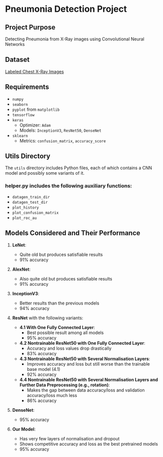# Pneumonia Detection Project

## Project Purpose
Detecting Pneumonia from X-Ray images using Convolutional Neural Networks

## Dataset
[Labeled Chest X-Ray Images](https://www.kaggle.com/datasets/tolgadincer/labeled-chest-xray-images)

## Requirements
- `numpy`
- `seaborn`
- `pyplot` from `matplotlib`
- `tensorflow`
- `keras`
  - Optimizer: `Adam`
  - Models: `InceptionV3`, `ResNet50`, `DenseNet`
- `sklearn`
  - Metrics: `confusion_matrix`, `accuracy_score`

## Utils Directory
The `utils` directory includes Python files, each of which contains a CNN model and possibly some variants of it. 

### helper.py includes the following auxiliary functions:
- `datagen_train_dir`
- `datagen_test_dir`
- `plot_history`
- `plot_confusion_matrix`
- `plot_roc_au`

## Models Considered and Their Performance
1. **LeNet**: 
   - Quite old but produces satisfiable results
   - 91% accuracy
   
2. **AlexNet**: 
   - Also quite old but produces satisfiable results
   - 91% accuracy

3. **InceptionV3**: 
   - Better results than the previous models
   - 94% accuracy

4. **ResNet** with the following variants:
   - **4.1 With One Fully Connected Layer**:
     - Best possible result among all models
     - 95% accuracy
   - **4.2 Nontrainable ResNet50 with One Fully Connected Layer**:
     - Accuracy and loss values drop drastically
     - 83% accuracy
   - **4.3 Nontrainable ResNet50 with Several Normalisation Layers**:
     - Improves accuracy and loss but still worse than the trainable base model (4.1)
     - 92% accuracy
   - **4.4 Nontrainable ResNet50 with Several Normalisation Layers and Further Data Preprocessing (e.g., rotation)**:
     - Makes the gap between data accuracy/loss and validation accuracy/loss much less
     - 86% accuracy

5. **DenseNet**: 
   - 95% accuracy

6. **Our Model**: 
   - Has very few layers of normalisation and dropout
   - Shows competitive accuracy and loss as the best pretrained models
   - 95% accuracy
